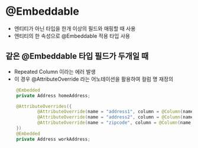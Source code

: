 # @Embeddable

- 엔티티가 아닌 타입을 한개 이상의 필드와 매핑할 때 사용
- 엔티티의 한 속성으로 @Embeddable 적용 타입 사용



## 같은 @Embeddable 타입 필드가 두개일 때

- Repeated Column 이라는 에러 발생
- 이 경우 @AttributeOverride 라는 어노테이션을 활용하여 컬럼 명 재정의

```java
    @Embedded
    private Address homeAddress;

    @AttributeOverrides({
            @AttributeOverride(name = "address1", column = @Column(name = "waddr1")),
            @AttributeOverride(name = "address2", column = @Column(name = "waddr2")),
            @AttributeOverride(name = "zipcode", column = @Column(name = "wzipcode"))
    })
    @Embedded
    private Address workAddress;
```

